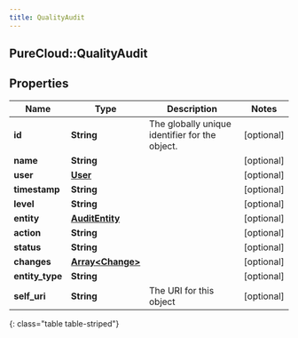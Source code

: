 ```yaml
---
title: QualityAudit
---
```

## PureCloud::QualityAudit

## Properties

|Name | Type | Description | Notes|
|------------ | ------------- | ------------- | -------------|
| **id** | **String** | The globally unique identifier for the object. | [optional] |
| **name** | **String** |  | [optional] |
| **user** | [**User**](User.html) |  | [optional] |
| **timestamp** | **String** |  | [optional] |
| **level** | **String** |  | [optional] |
| **entity** | [**AuditEntity**](AuditEntity.html) |  | [optional] |
| **action** | **String** |  | [optional] |
| **status** | **String** |  | [optional] |
| **changes** | [**Array&lt;Change&gt;**](Change.html) |  | [optional] |
| **entity_type** | **String** |  | [optional] |
| **self_uri** | **String** | The URI for this object | [optional] |
{: class="table table-striped"}


